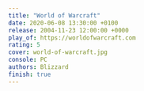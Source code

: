 ```yaml
---
title: "World of Warcraft"
date: 2020-06-08 13:30:00 +0100
release: 2004-11-23 12:00:00 +0000
play_of: https://worldofwarcraft.com
rating: 5
cover: world-of-warcraft.jpg
console: PC
authors: Blizzard
finish: true
---
```

